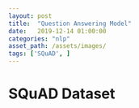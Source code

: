 ```yaml
---
layout: post
title:  "Question Answering Model"
date:   2019-12-14 01:00:00
categories: "nlp"
asset_path: /assets/images/
tags: ['SQuAD', ]
---
```


# SQuAD Dataset 